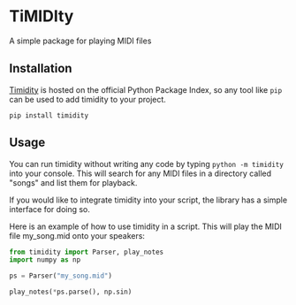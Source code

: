 # TiMIDIty

A simple package for playing MIDI files

## Installation

[Timidity](https://pypi.org/project/timidity/) is hosted on the official Python Package Index, so any tool like `pip` can be used to add timidity to your project.

`pip install timidity`

## Usage

You can run timidity without writing any code by typing `python -m timidity` into your console. This will search for any MIDI files in a directory called "songs" and list them for playback.

If you would like to integrate timidity into your script, the library has a simple interface for doing so.

Here is an example of how to use timidity in a script. This will play the MIDI file my_song.mid onto your speakers:

```python
from timidity import Parser, play_notes
import numpy as np

ps = Parser("my_song.mid")

play_notes(*ps.parse(), np.sin)
```
